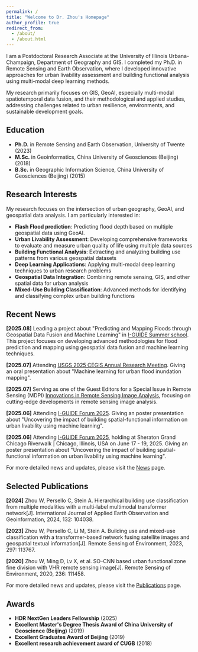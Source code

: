 ```yaml
---
permalink: /
title: "Welcome to Dr. Zhou's Homepage"
author_profile: true
redirect_from: 
  - /about/
  - /about.html
---
```


I am a Postdoctoral Research Associate at the University of Illinois Urbana-Champaign, Department of Geography and GIS. I completed my Ph.D. in Remote Sensing and Earth Observation, where I developed innovative approaches for urban livability assessment and building functional analysis using multi-modal deep learning methods.

My research primarily focuses on GIS, GeoAI, especially multi-modal spatiotemporal data fusion, and their methodological and applied studies, addressing challenges related to urban resilience, environments, and sustainable development goals. 

## Education

- **Ph.D.** in Remote Sensing and Earth Observation, University of Twente (2023)
- **M.Sc.** in Geoinformatics, China University of Geosciences (Beijing) (2018)
- **B.Sc.** in Geographic Information Science, China University of Geosciences (Beijing) (2015)


## Research Interests

My research focuses on the intersection of urban geography, GeoAI, and geospatial data analysis. I am particularly interested in:

- **Flash Flood prediction**: Predicting flood depth based on multiple geospatial data using GeoAI. 
- **Urban Livability Assessment**: Developing comprehensive frameworks to evaluate and measure urban quality of life using multiple data sources
- **Building Functional Analysis**: Extracting and analyzing building use patterns from various geospatial datasets
- **Deep Learning Applications**: Applying multi-modal deep learning techniques to urban research problems
- **Geospatial Data Integration**: Combining remote sensing, GIS, and other spatial data for urban analysis
- **Mixed-Use Building Classification**: Advanced methods for identifying and classifying complex urban building functions


## Recent News

**[2025.08]** Leading a project about "Predicting and Mapping Floods through Geospatial Data Fusion and Machine Learning" in [I-GUIDE Summer school](https://i-guide.io/summer-school/summer-school-2025/projects/). This project focuses on developing advanced methodologies for flood prediction and mapping using geospatial data fusion and machine learning techniques.

**[2025.07]** Attending [USGS 2025 CEGIS Annual Research Meeting](https://www.usgs.gov/centers/cegis/science/2025-cegis-annual-research-meeting). Giving an oral presentation about "Machine learning for urban flood inundation mapping".

**[2025.07]** Serving as one of the Guest Editors for a Special Issue in Remote Sensing (MDPI) [Innovations in Remote Sensing Image Analysis](https://www.mdpi.com/journal/remotesensing/special_issues/7OJ5MCIWB0), focusing on cutting-edge developments in remote sensing image analysis.

**[2025.06]** Attending [I-GUIDE Forum 2025](https://i-guide.io/forum/forum-2025/). Giving an poster presentation about "Uncovering the impact of building spatial-functional information on urban livability using machine learning".

**[2025.06]** Attending [I-GUIDE Forum 2025](https://i-guide.io/forum/forum-2025/), holding at Sheraton Grand Chicago Riverwalk | Chicago, Illinois, USA on June 17 - 19, 2025. Giving an poster presentation about "Uncovering the impact of building spatial-functional information on urban livability using machine learning".


For more detailed news and updates, please visit the [News](/news/) page.


## Selected Publications

**[2024]** Zhou W, Persello C, Stein A. Hierarchical building use classification from multiple modalities with a multi-label multimodal transformer network[J]. International Journal of Applied Earth Observation and Geoinformation, 2024, 132: 104038. 

**[2023]** Zhou W, Persello C, Li M, Stein A. Building use and mixed-use classification with a transformer-based network fusing satellite images and geospatial textual information[J]. Remote Sensing of Environment, 2023, 297: 113767. 

**[2020]** Zhou W, Ming D, Lv X, et al. SO–CNN based urban functional zone fine division with VHR remote sensing image[J]. Remote Sensing of Environment, 2020, 236: 111458. 

For more detailed news and updates, please visit the [Publications](/publications/) page.


## Awards

- **HDR NextGen Leaders Fellowship** (2025)
- **Excellent Master's Degree Thesis Award of China University of Geoscience (Beijing)** (2019)
- **Excellent Graduates Award of Beijing** (2019)
- **Excellent research achievement award of CUGB** (2018)
